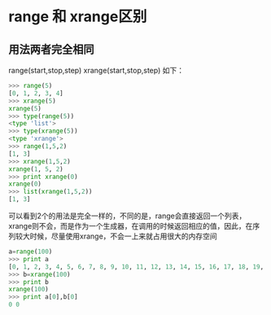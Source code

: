 range 和 xrange区别  
===  
用法两者完全相同  
---
range(start,stop,step)
xrange(start,stop,step)
如下：  
```python
>>> range(5)
[0, 1, 2, 3, 4]
>>> xrange(5)
xrange(5)
>>> type(range(5))
<type 'list'>
>>> type(xrange(5))
<type 'xrange'>
>>> range(1,5,2)
[1, 3]
>>> xrange(1,5,2)
xrange(1, 5, 2)
>>> print xrange(0)
xrange(0)
>>> list(xrange(1,5,2))
[1, 3]
```
可以看到2个的用法是完全一样的，不同的是，range会直接返回一个列表，xrange则不会，而是作为一个生成器，在调用的时候返回相应的值，因此，在序列较大时候，尽量使用xrange，不会一上来就占用很大的内存空间  
```python
a=range(100)
>>> print a
[0, 1, 2, 3, 4, 5, 6, 7, 8, 9, 10, 11, 12, 13, 14, 15, 16, 17, 18, 19, 20, 21, 22, 23, 24, 25, 26, 27, 28, 29, 30, 31, 32, 33, 34, 35, 36, 37, 38, 39, 40, 41, 42, 43, 44, 45, 46, 47, 48, 49, 50, 51, 52, 53, 54, 55, 56, 57, 58, 59, 60, 61, 62, 63, 64, 65, 66, 67, 68, 69, 70, 71, 72, 73, 74, 75, 76, 77, 78, 79, 80, 81, 82, 83, 84, 85, 86, 87, 88, 89, 90, 91, 92, 93, 94, 95, 96, 97, 98, 99]
>>> b=xrange(100)
>>> print b
xrange(100)
>>> print a[0],b[0]
0 0
```